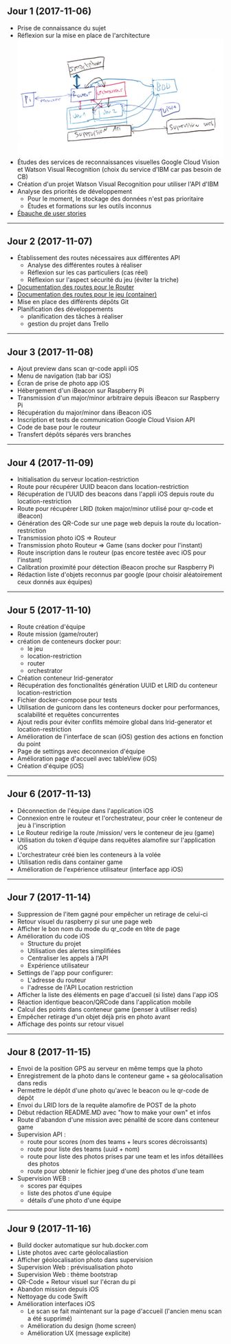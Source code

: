 
## Jour 1 (2017-11-06)

- Prise de connaissance du sujet
- Réflexion sur la mise en place de l'architecture
![alt text](https://github.com/afloury/Smart-Scavenger-Hunt/blob/master/doc/Images/schema.png "Architecture projet")
- Études des services de reconnaissances visuelles Google Cloud Vision et Watson Visual Recognition (choix du service d'IBM car pas besoin de CB)
- Création d'un projet Watson Visual Recognition pour utiliser l'API d'IBM
- Analyse des priorités de développement
    - Pour le moment, le stockage des données n'est pas prioritaire
    - Études et formations sur les outils inconnus
- [Ébauche de user stories](../blob/master/doc/2017-11-06/USER_STORIES.MD)

________

## Jour 2 (2017-11-07)

- Établissement des routes nécessaires aux différentes API
  - Analyse des différentes routes à réaliser
  - Réflexion sur les cas particuliers (cas réel)
  - Réflexion sur l'aspect sécurité du jeu (éviter la triche)
- [Documentation des routes pour le Router](https://github.com/afloury/Smart-Scavenger-Hunt-Router)
- [Documentation des routes pour le jeu (container)](https://github.com/afloury/Smart-Scavenger-Hunt-Game)
- Mise en place des différents dépôts Git
- Planification des développements
  - planification des tâches à réaliser
  - gestion du projet dans Trello

________

## Jour 3 (2017-11-08)

- Ajout preview dans scan qr-code appli iOS
- Menu de navigation (tab bar iOS)
- Écran de prise de photo app iOS
- Hébergement d'un iBeacon sur Raspberry Pi
- Transmission d'un major/minor arbitraire depuis iBeacon sur Raspberry Pi
- Récupération du major/minor dans iBeacon iOS
- Inscription et tests de communication Google Cloud Vision API
- Code de base pour le routeur
- Transfert dépôts séparés vers branches

________

## Jour 4 (2017-11-09)

- Initialisation du serveur location-restriction
- Route pour récupérer UUID beacon dans location-restriction
- Récupération de l'UUID des beacons dans l'appli iOS depuis route du location-restriction
- Route pour récupérer LRID (token major/minor utilisé pour qr-code et iBeacon)
- Génération des QR-Code sur une page web depuis la route du location-restriction
- Transmission photo iOS => Routeur
- Transmission photo Routeur => Game (sans docker pour l'instant)
- Route inscription dans le routeur (pas encore testée avec iOS pour l'instant)
- Calibration proximité pour détection iBeacon proche sur Raspberry Pi
- Rédaction liste d'objets reconnus par google (pour choisir aléatoirement ceux donnés aux équipes)

________

## Jour 5 (2017-11-10)

- Route création d'équipe
- Route mission (game/router)
- création de conteneurs docker pour:
  - le jeu
  - location-restriction
  - router
  - orchestrator
- Création conteneur lrid-generator
- Récupération des fonctionalités génération UUID et LRID du conteneur location-restriction
- Fichier docker-compose pour tests
- Utilisation de gunicorn dans les conteneurs docker pour performances, scalabilité et requêtes concurrentes
- Ajout redis pour éviter conflits mémoire global dans lrid-generator et location-restriction
- Amélioration de l'interface de scan (iOS) gestion des actions en fonction du point
- Page de settings avec deconnexion d'équipe
- Amélioration page d'accueil avec tableView (iOS)
- Création d'équipe (iOS)

________

## Jour 6 (2017-11-13)

- Déconnection de l'équipe dans l'application iOS
- Connexion entre le routeur et l'orchestrateur, pour créer le conteneur de jeu à l'inscription
- Le Routeur redirige la route /mission/ vers le conteneur de jeu (game)
- Utilisation du token d'équipe dans requêtes alamofire sur l'application iOS
- L'orchestrateur créé bien les conteneurs à la volée
- Utilisation redis dans container game
- Amélioration de l'expérience utilisateur (interface app iOS)

________

## Jour 7 (2017-11-14)

- Suppression de l'item gagné pour empêcher un retirage de celui-ci
- Retour visuel du raspberry pi sur une page web
- Afficher le bon nom du mode du qr_code en tête de page
- Amélioration du code iOS
  - Structure du projet
  - Utilisation des alertes simplifiées
  - Centraliser les appels à l'API
  - Expérience utilisateur
- Settings de l'app pour configurer:
  - L'adresse du routeur
  - l'adresse de l'API Location restriction
- Afficher la liste des éléments en page d'accueil (si liste) dans l'app iOS
- Réaction identique beacon/QRCode dans l'application mobile
- Calcul des points dans conteneur game (penser à utiliser redis)
- Empêcher retirage d'un objet déjà pris en photo avant
- Affichage des points sur retour visuel

________

## Jour 8 (2017-11-15)

- Envoi de la position GPS au serveur en même temps que la photo
- Enregistrement de la photo dans le conteneur game + sa géolocalisation dans redis
- Permettre le dépôt d'une photo qu'avec le beacon ou le qr-code de dépôt
- Envoi du LRID lors de la requête alamofire de POST de la photo
- Début rédaction README.MD avec "how to make your own" et infos
- Route d'abandon d'une mission avec pénalité de score dans conteneur game
- Supervision API : 
  - route pour scores (nom des teams + leurs scores décroissants)
  - route pour liste des teams (uuid + nom)
  - route pour liste des photos prises par une team et les infos détaillées des photos
  - route pour obtenir le fichier jpeg d'une des photos d'une team
- Supervision WEB :
  - scores par équipes
  - liste des photos d'une équipe
  - détails d'une photo d'une équipe
  
  
________

## Jour 9 (2017-11-16)

- Build docker automatique sur hub.docker.com
- Liste photos avec carte géolocaliastion
- Afficher géolocalisation photo dans supervision
- Supervision Web : prévisualisation photo
- Supervision Web : thème bootstrap
- QR-Code + Retour visuel sur l'écran du pi
- Abandon mission depuis iOS
- Nettoyage du code Swift
- Amélioration interfaces iOS
  - Le scan se fait maintenant sur la page d'accueil (l'ancien menu scan a été supprimé)
  - Amélioration du design (home screen)
  - Amélioration UX (message explicite)
